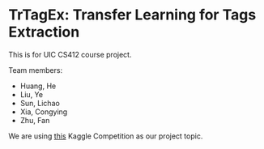 # TrTagEx: Transfer Learning for Tags Extraction 

This is for UIC CS412 course project.

Team members:
+ Huang, He
+ Liu, Ye
+ Sun, Lichao
+ Xia, Congying
+ Zhu, Fan

We are using [this](https://www.kaggle.com/c/transfer-learning-on-stack-exchange-tags/discussion) Kaggle Competition as our project topic.
